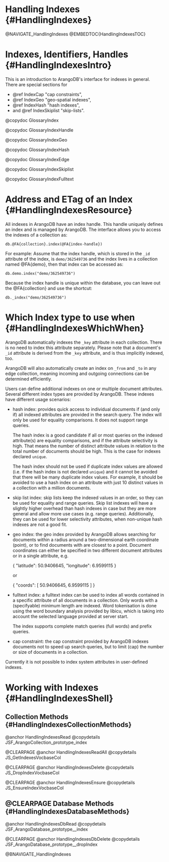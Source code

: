 Handling Indexes {#HandlingIndexes}
===================================

@NAVIGATE_HandlingIndexes
@EMBEDTOC{HandlingIndexesTOC}

Indexes, Identifiers, Handles {#HandlingIndexesIntro}
=====================================================

This is an introduction to ArangoDB's interface for indexes in general.  
There are special sections for 

- @ref IndexCap "cap constraints", 
- @ref IndexGeo "geo-spatial indexes",
- @ref IndexHash "hash indexes",
- and @ref IndexSkiplist "skip-lists".

@copydoc GlossaryIndex

@copydoc GlossaryIndexHandle

@copydoc GlossaryIndexGeo

@copydoc GlossaryIndexHash

@copydoc GlossaryIndexEdge

@copydoc GlossaryIndexSkiplist

@copydoc GlossaryIndexFulltext

Address and ETag of an Index {#HandlingIndexesResource}
=======================================================

All indexes in ArangoDB have an index handle. This handle uniquely defines an
index and is managed by ArangoDB. The interface allows you to access the indexes
of a collection as:

    db.@FA{collection}.index(@FA{index-handle})

For example: Assume that the index handle, which is stored in the `_id`
attribute of the index, is `demo/362549736` and the index lives in a collection
named @FA{demo}, then that index can be accessed as:

    db.demo.index("demo/362549736")

Because the index handle is unique within the database, you can leave out the
@FA{collection} and use the shortcut:

    db._index("demo/362549736")

Which Index type to use when {#HandlingIndexesWhichWhen}
========================================================

ArangoDB automatically indexes the `_key` attribute in each collection. There
is no need to index this attribute separately. Please note that a document's
`_id` attribute is derived from the `_key` attribute, and is thus implicitly
indexed, too.

ArangoDB will also automatically create an index on `_from` and `_to` in any
edge collection, meaning incoming and outgoing connections can be determined
efficiently.

Users can define additional indexes on one or multiple document attributes.
Several different index types are provided by ArangoDB. These indexes have
different usage scenarios:

- hash index: provides quick access to individual documents if (and only if)
  all indexed attributes are provided in the search query. The index will only
  be used for equality comparisons. It does not support range queries.

  The hash index is a good candidate if all or most queries on the indexed
  attribute(s) are equality comparisons, and if the attribute selectivity is
  high. That means the number of distinct attribute values in relation to the 
  total number of documents should be high. This is the case for indexes
  declared `unique`. 

  The hash index should not be used if duplicate index values are allowed 
  (i.e. if the hash index is not declared `unique`) and it cannot be avoided
  that there will be many duplicate index values. For example, it should be
  avoided to use a hash index on an attribute with just 10 distinct values in a 
  collection with a million documents.

- skip list index: skip lists keep the indexed values in an order, so they can
  be used for equality and range queries. Skip list indexes will have a slightly
  higher overhead than hash indexes in case but they are more general and
  allow more use cases (e.g. range queries). Additionally, they can be used
  for lower selectivity attributes, when non-unique hash indexes are not a
  good fit.

- geo index: the geo index provided by ArangoDB allows searching for documents
  within a radius around a two-dimensional earth coordinate (point), or to
  find documents with are closest to a point. Document coordinates can either 
  be specified in two different document attributes or in a single attribute, e.g.

    { "latitude": 50.9406645, "longitude": 6.9599115 }

  or

    { "coords": [ 50.9406645, 6.9599115 ] }

- fulltext index: a fulltext index can be used to index all words contained in 
  a specific attribute of all documents in a collection. Only words with a 
  (specifyable) minimum length are indexed. Word tokenisation is done using 
  the word boundary analysis provided by libicu, which is taking into account 
  the selected language provided at server start.

  The index supports complete match queries (full words) and prefix queries.

- cap constraint: the cap constraint provided by ArangoDB indexes documents
  not to speed up search queries, but to limit (cap) the number or size of
  documents in a collection.

Currently it is not possible to index system attributes in user-defined indexes.

Working with Indexes {#HandlingIndexesShell}
============================================

Collection Methods {#HandlingIndexesCollectionMethods}
------------------------------------------------------

@anchor HandlingIndexesRead
@copydetails JSF_ArangoCollection_prototype_index

@CLEARPAGE
@anchor HandlingIndexesReadAll
@copydetails JS_GetIndexesVocbaseCol

@CLEARPAGE
@anchor HandlingIndexesDelete
@copydetails JS_DropIndexVocbaseCol

@CLEARPAGE
@anchor HandlingIndexesEnsure
@copydetails JS_EnsureIndexVocbaseCol

@CLEARPAGE
Database Methods {#HandlingIndexesDatabaseMethods}
--------------------------------------------------

@anchor HandlingIndexesDbRead
@copydetails JSF_ArangoDatabase_prototype__index

@CLEARPAGE
@anchor HandlingIndexesDbDelete
@copydetails JSF_ArangoDatabase_prototype__dropIndex

@BNAVIGATE_HandlingIndexes
